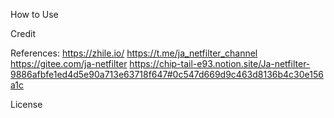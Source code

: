 How to Use

Credit



References:
https://zhile.io/
https://t.me/ja_netfilter_channel
https://gitee.com/ja-netfilter
https://chip-tail-e93.notion.site/Ja-netfilter-9886afbfe1ed4d5e90a713e63718f647#0c547d669d9c463d8136b4c30e156a1c

License
